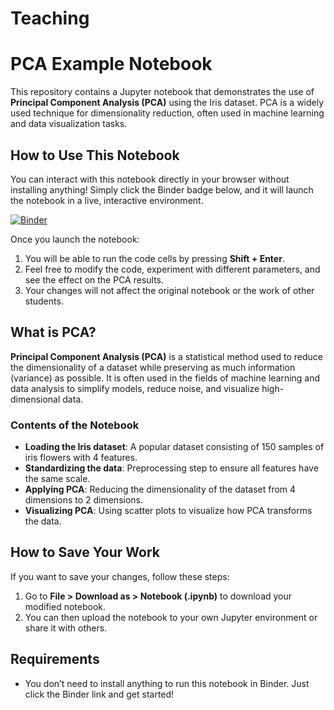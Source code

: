 # Teaching

# PCA Example Notebook

This repository contains a Jupyter notebook that demonstrates the use of **Principal Component Analysis (PCA)** using the Iris dataset. PCA is a widely used technique for dimensionality reduction, often used in machine learning and data visualization tasks.

## How to Use This Notebook

You can interact with this notebook directly in your browser without installing anything! Simply click the Binder badge below, and it will launch the notebook in a live, interactive environment.

[![Binder](https://mybinder.org/badge_logo.svg)](https://mybinder.org/v2/gh/umga/Teaching/main?filepath=PCA_homework.ipynb)

Once you launch the notebook:
1. You will be able to run the code cells by pressing **Shift + Enter**.
2. Feel free to modify the code, experiment with different parameters, and see the effect on the PCA results.
3. Your changes will not affect the original notebook or the work of other students.

## What is PCA?

**Principal Component Analysis (PCA)** is a statistical method used to reduce the dimensionality of a dataset while preserving as much information (variance) as possible. It is often used in the fields of machine learning and data analysis to simplify models, reduce noise, and visualize high-dimensional data.

### Contents of the Notebook
- **Loading the Iris dataset**: A popular dataset consisting of 150 samples of iris flowers with 4 features.
- **Standardizing the data**: Preprocessing step to ensure all features have the same scale.
- **Applying PCA**: Reducing the dimensionality of the dataset from 4 dimensions to 2 dimensions.
- **Visualizing PCA**: Using scatter plots to visualize how PCA transforms the data.

## How to Save Your Work

If you want to save your changes, follow these steps:
1. Go to **File > Download as > Notebook (.ipynb)** to download your modified notebook.
2. You can then upload the notebook to your own Jupyter environment or share it with others.

## Requirements

- You don’t need to install anything to run this notebook in Binder. Just click the Binder link and get started!
